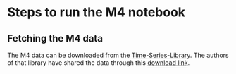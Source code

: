 # Steps to run the M4 notebook

## Fetching the M4 data
The M4 data can be downloaded from the [Time-Series-Library](https://github.com/thuml/Time-Series-Library). The authors of that library have shared the data through this [download link](https://drive.google.com/drive/folders/15zio96o3NK4XOoR5L88oaWcJDVOiqQo9). 
